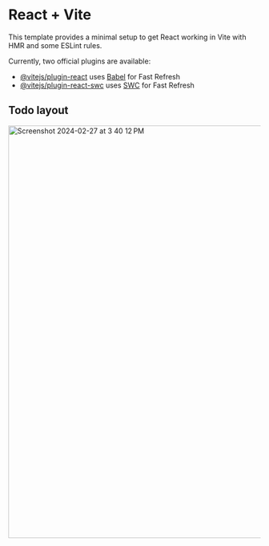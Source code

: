 # React + Vite

This template provides a minimal setup to get React working in Vite with HMR and some ESLint rules.

Currently, two official plugins are available:

- [@vitejs/plugin-react](https://github.com/vitejs/vite-plugin-react/blob/main/packages/plugin-react/README.md) uses [Babel](https://babeljs.io/) for Fast Refresh
- [@vitejs/plugin-react-swc](https://github.com/vitejs/vite-plugin-react-swc) uses [SWC](https://swc.rs/) for Fast Refresh


## Todo layout

<img width="822" alt="Screenshot 2024-02-27 at 3 40 12 PM" src="https://github.com/Ravichandra89/React-Series/assets/134200599/667b0819-8c67-4f6f-a642-4652cb3d96a8">

